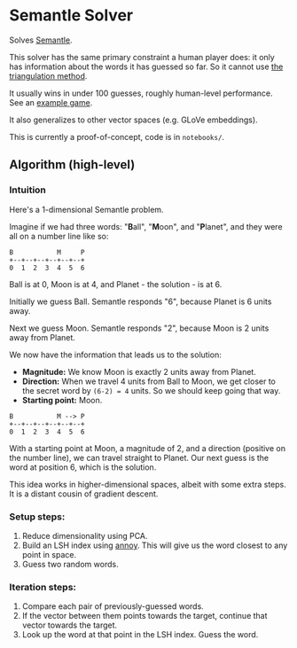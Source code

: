 # Semantle Solver

Solves [Semantle](https://semantle.novalis.org/).

This solver has the same primary constraint a human player does: it only has information about the words it has guessed so far. So it cannot use [the triangulation method](https://www.github.com/manimino/semantle-crab). 

It usually wins in under 100 guesses, roughly human-level performance. See an [example game](docs/game.md).

It also generalizes to other vector spaces (e.g. GLoVe embeddings).

This is currently a proof-of-concept, code is in `notebooks/`.

## Algorithm (high-level)

### Intuition

Here's a 1-dimensional Semantle problem. 

Imagine if we had three words: "**B**all", "**M**oon", and "**P**lanet", and they were all on a number line like so:

```
B           M     P
+--+--+--+--+--+--+
0  1  2  3  4  5  6
```
Ball is at 0, Moon is at 4, and Planet - the solution - is at 6.

Initially we guess Ball. Semantle responds "6", because Planet is 6 units away.

Next we guess Moon. Semantle responds "2", because Moon is 2 units away from Planet. 

We now have the information that leads us to the solution:
- **Magnitude:** We know Moon is exactly 2 units away from Planet. 
- **Direction:** When we travel 4 units from Ball to Moon, we get closer to the secret word by `(6-2) = 4` units. So we should keep going that way.
- **Starting point:** Moon.

```
B           M --> P
+--+--+--+--+--+--+
0  1  2  3  4  5  6
```

With a starting point at Moon, a magnitude of 2, and a direction (positive on the number line), we can travel straight to Planet. Our next guess is the word at position 6, which is the solution.

This idea works in higher-dimensional spaces, albeit with some extra steps. It is a distant cousin of gradient descent.

### Setup steps:
1. Reduce dimensionality using PCA.
1. Build an LSH index using [annoy](https://github.com/spotify/annoy). This will give us the word closest to any point in space.
1. Guess two random words.

### Iteration steps:
1. Compare each pair of previously-guessed words. 
1. If the vector between them points towards the target, continue that vector towards the target.
1. Look up the word at that point in the LSH index. Guess the word.
